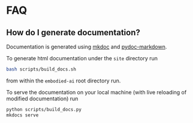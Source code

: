 # FAQ

## How do I generate documentation?

Documentation is generated using [mkdoc](https://www.mkdocs.org/) and
[pydoc-markdown](https://pypi.org/project/pydoc-markdown/). 

To generate html documentation under the `site` directory run
```bash
bash scripts/build_docs.sh
```
from within the `embodied-ai` root directory run.

To serve the documentation on your local machine (with live 
reloading of modified documentation) run
```bash
python scripts/build_docs.py
mkdocs serve
```
